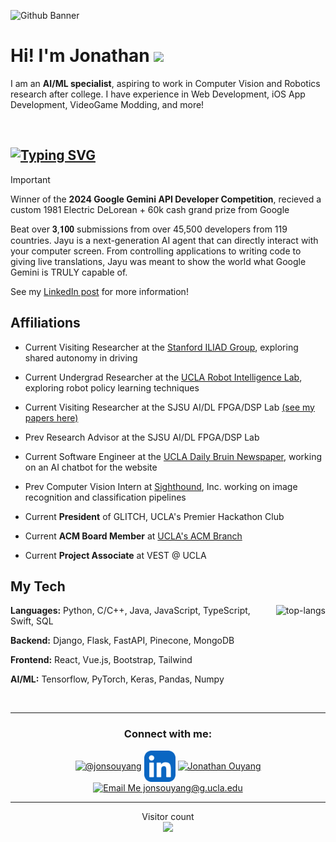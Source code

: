 ![Github Banner](https://github.com/user-attachments/assets/d3ca1336-8807-4419-9270-3372f6c6e41c)

# Hi! I'm Jonathan <img src="https://media.giphy.com/media/hvRJCLFzcasrR4ia7z/giphy.gif" width="25px">

I am an **AI/ML specialist**, aspiring to work in Computer Vision and Robotics research after college. I have experience in Web Development, iOS App Development, VideoGame Modding, and more!

<br />

[![Typing SVG](https://readme-typing-svg.demolab.com?font=IBM+Plex+Mono&weight=500&size=30&duration=6000&pause=1000&color=F7F7F7&width=435&lines=My+Track+Record)](https://git.io/typing-svg)
---
> [!IMPORTANT]
> Winner of the **2024 Google Gemini API Developer Competition**, recieved a custom 1981 Electric DeLorean + 60k cash grand prize from Google 
>
> Beat over 𝟑,𝟏𝟎𝟎 submissions from over 45,500 developers from 119 countries.
> Jayu is a next-generation AI agent that can directly interact with your computer screen. From controlling applications to writing code to giving live translations, Jayu was meant to show the world what Google Gemini is TRULY capable of.
> 
> See my [LinkedIn post](https://www.linkedin.com/feed/update/urn:li:activity:7265418646028447745/) for more information!

## Affiliations
- Current Visiting Researcher at the [Stanford ILIAD Group](https://iliad.stanford.edu/), exploring shared autonomy in driving
- Current Undergrad Researcher at the [UCLA Robot Intelligence Lab](https://ucla-robot-intelligence-lab.github.io/index.html), exploring robot policy learning techniques
- Current Visiting Researcher at the SJSU AI/DL FPGA/DSP Lab [(see my papers here)](https://ieeexplore.ieee.org/author/191417838355160)
- Prev Research Advisor at the SJSU AI/DL FPGA/DSP Lab

  
- Current Software Engineer at the [UCLA Daily Bruin Newspaper](https://dailybruin.com/), working on an AI chatbot for the website
- Prev Computer Vision Intern at [Sighthound](https://www.sighthound.com/), Inc. working on image recognition and classification pipelines


- Current **President** of GLITCH, UCLA's Premier Hackathon Club
- Current **ACM Board Member** at [UCLA's ACM Branch](https://www.uclaacm.com/)
- Current **Project Associate** at VEST @ UCLA

## My Tech
<img align="right" src="https://github-readme-stats.vercel.app/api/top-langs/?username=JonOuyang&layout=compact&theme=dark" alt="top-langs" />

**Languages:** Python, C/C++, Java, JavaScript, TypeScript, Swift, SQL

**Backend:** Django, Flask, FastAPI, Pinecone, MongoDB

**Frontend:** React, Vue.js, Bootstrap, Tailwind

**AI/ML:** Tensorflow, PyTorch, Keras, Pandas, Numpy

<br />

---

<h3 align="center">Connect with me:</h3>
<p align="center">
<a href="https://www.youtube.com/@jonsouyang" target="blank"><img align="center" src="https://static-00.iconduck.com/assets.00/youtube-icon-2048x2048-gedp2icy.png" alt="@jonsouyang" height="50" width="50" /></a>
<a href="https://www.linkedin.com/in/jon-ouyang/" target="blank"><img align="center" src="https://github.com/tandpfun/skill-icons/blob/main/icons/LinkedIn.svg" alt="jon-ouyang" height="50" width="50" /></a>
<a href="https://x.com/jonsouyang" target="blank"><img align="center" src="https://i.pinimg.com/736x/91/8b/20/918b20dc0aa716e09fd0a58f9dd8e720.jpg" alt="Jonathan Ouyang" height="50" width="50" /></a>
<a href="mailto:jonsouyang@g.ucla.edu" target="_blank"><img align="center" src="https://static-00.iconduck.com/assets.00/gmail-icon-256x191-ujqt872i.png" alt="Email Me jonsouyang@g.ucla.edu" height="50" width="50" /></a></p>

---

<p align="center"> 
  <div align="center">Visitor count</div>
  <div align="center">
    <img src="https://profile-counter.glitch.me/JonOuyang/count.svg"/>
  </div> 
</p>
<!--

Here are some ideas to get you started:

- 🔭 I’m currently working on ...
- 🌱 I’m currently learning ...
- 👯 I’m looking to collaborate on ...
- 🤔 I’m looking for help with ...
- 💬 Ask me about ...
- 📫 How to reach me: ...
- 😄 Pronouns: ...
- ⚡ Fun fact: ...




Here's the code for a cool github profile ranking
<br/>

<p align="center">
    <img style="height:10rem;" src="https://github-readme-stats.vercel.app/api?username=Niefee&bg_color=30,e96443,904e95&title_color=fff&text_color=fff&show_icons=true&theme=radical" />
    <img style="height:10rem;" src="https://github-readme-streak-stats.herokuapp.com/?user=Niefee&theme=radical&show_icons=true&border=e4e2e2" />
</p>
-->
